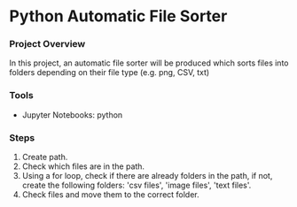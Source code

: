 # Python Automatic File Sorter

### Project Overview 

In this project, an automatic file sorter will be produced which sorts files into folders depending on their file type (e.g. png, CSV, txt)

### Tools

- Jupyter Notebooks: python

### Steps

1. Create path.
2. Check which files are in the path. 
3. Using a for loop, check if there are already folders in the path, if not, create the following folders: 'csv files', 'image files', 'text files'.
4. Check files and move them to the correct folder. 
